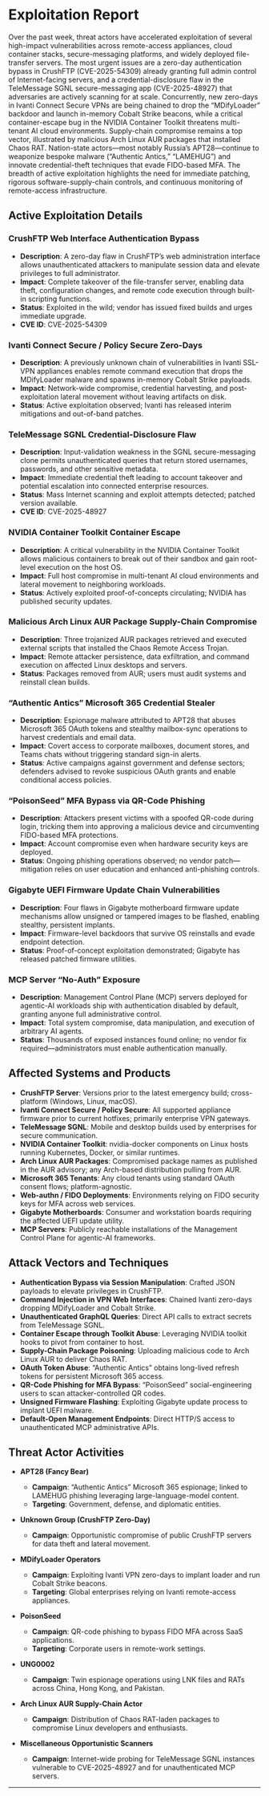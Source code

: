 # Exploitation Report

Over the past week, threat actors have accelerated exploitation of several high-impact vulnerabilities across remote-access appliances, cloud container stacks, secure-messaging platforms, and widely deployed file-transfer servers. The most urgent issues are a zero-day authentication bypass in CrushFTP (CVE-2025-54309) already granting full admin control of Internet-facing servers, and a credential-disclosure flaw in the TeleMessage SGNL secure-messaging app (CVE-2025-48927) that adversaries are actively scanning for at scale. Concurrently, new zero-days in Ivanti Connect Secure VPNs are being chained to drop the “MDifyLoader” backdoor and launch in-memory Cobalt Strike beacons, while a critical container-escape bug in the NVIDIA Container Toolkit threatens multi-tenant AI cloud environments. Supply-chain compromise remains a top vector, illustrated by malicious Arch Linux AUR packages that installed Chaos RAT. Nation-state actors—most notably Russia’s APT28—continue to weaponize bespoke malware (“Authentic Antics,” “LAMEHUG”) and innovate credential-theft techniques that evade FIDO-based MFA. The breadth of active exploitation highlights the need for immediate patching, rigorous software-supply-chain controls, and continuous monitoring of remote-access infrastructure.

## Active Exploitation Details

### CrushFTP Web Interface Authentication Bypass  
- **Description**: A zero-day flaw in CrushFTP’s web administration interface allows unauthenticated attackers to manipulate session data and elevate privileges to full administrator.  
- **Impact**: Complete takeover of the file-transfer server, enabling data theft, configuration changes, and remote code execution through built-in scripting functions.  
- **Status**: Exploited in the wild; vendor has issued fixed builds and urges immediate upgrade.  
- **CVE ID**: CVE-2025-54309  

### Ivanti Connect Secure / Policy Secure Zero-Days  
- **Description**: A previously unknown chain of vulnerabilities in Ivanti SSL-VPN appliances enables remote command execution that drops the MDifyLoader malware and spawns in-memory Cobalt Strike payloads.  
- **Impact**: Network-wide compromise, credential harvesting, and post-exploitation lateral movement without leaving artifacts on disk.  
- **Status**: Active exploitation observed; Ivanti has released interim mitigations and out-of-band patches.  

### TeleMessage SGNL Credential-Disclosure Flaw  
- **Description**: Input-validation weakness in the SGNL secure-messaging clone permits unauthenticated queries that return stored usernames, passwords, and other sensitive metadata.  
- **Impact**: Immediate credential theft leading to account takeover and potential escalation into connected enterprise resources.  
- **Status**: Mass Internet scanning and exploit attempts detected; patched version available.  
- **CVE ID**: CVE-2025-48927  

### NVIDIA Container Toolkit Container Escape  
- **Description**: A critical vulnerability in the NVIDIA Container Toolkit allows malicious containers to break out of their sandbox and gain root-level execution on the host OS.  
- **Impact**: Full host compromise in multi-tenant AI cloud environments and lateral movement to neighboring workloads.  
- **Status**: Actively exploited proof-of-concepts circulating; NVIDIA has published security updates.  

### Malicious Arch Linux AUR Package Supply-Chain Compromise  
- **Description**: Three trojanized AUR packages retrieved and executed external scripts that installed the Chaos Remote Access Trojan.  
- **Impact**: Remote attacker persistence, data exfiltration, and command execution on affected Linux desktops and servers.  
- **Status**: Packages removed from AUR; users must audit systems and reinstall clean builds.  

### “Authentic Antics” Microsoft 365 Credential Stealer  
- **Description**: Espionage malware attributed to APT28 that abuses Microsoft 365 OAuth tokens and stealthy mailbox-sync operations to harvest credentials and email data.  
- **Impact**: Covert access to corporate mailboxes, document stores, and Teams chats without triggering standard sign-in alerts.  
- **Status**: Active campaigns against government and defense sectors; defenders advised to revoke suspicious OAuth grants and enable conditional access policies.  

### “PoisonSeed” MFA Bypass via QR-Code Phishing  
- **Description**: Attackers present victims with a spoofed QR-code during login, tricking them into approving a malicious device and circumventing FIDO-based MFA protections.  
- **Impact**: Account compromise even when hardware security keys are deployed.  
- **Status**: Ongoing phishing operations observed; no vendor patch—mitigation relies on user education and enhanced anti-phishing controls.  

### Gigabyte UEFI Firmware Update Chain Vulnerabilities  
- **Description**: Four flaws in Gigabyte motherboard firmware update mechanisms allow unsigned or tampered images to be flashed, enabling stealthy, persistent implants.  
- **Impact**: Firmware-level backdoors that survive OS reinstalls and evade endpoint detection.  
- **Status**: Proof-of-concept exploitation demonstrated; Gigabyte has released patched firmware utilities.  

### MCP Server “No-Auth” Exposure  
- **Description**: Management Control Plane (MCP) servers deployed for agentic-AI workloads ship with authentication disabled by default, granting anyone full administrative control.  
- **Impact**: Total system compromise, data manipulation, and execution of arbitrary AI agents.  
- **Status**: Thousands of exposed instances found online; no vendor fix required—administrators must enable authentication manually.  

## Affected Systems and Products

- **CrushFTP Server**: Versions prior to the latest emergency build; cross-platform (Windows, Linux, macOS).  
- **Ivanti Connect Secure / Policy Secure**: All supported appliance firmware prior to current hotfixes; primarily enterprise VPN gateways.  
- **TeleMessage SGNL**: Mobile and desktop builds used by enterprises for secure communication.  
- **NVIDIA Container Toolkit**: nvidia-docker components on Linux hosts running Kubernetes, Docker, or similar runtimes.  
- **Arch Linux AUR Packages**: Compromised package names as published in the AUR advisory; any Arch-based distribution pulling from AUR.  
- **Microsoft 365 Tenants**: Any cloud tenants using standard OAuth consent flows; platform-agnostic.  
- **Web-authn / FIDO Deployments**: Environments relying on FIDO security keys for MFA across web services.  
- **Gigabyte Motherboards**: Consumer and workstation boards requiring the affected UEFI update utility.  
- **MCP Servers**: Publicly reachable installations of the Management Control Plane for agentic-AI frameworks.  

## Attack Vectors and Techniques

- **Authentication Bypass via Session Manipulation**: Crafted JSON payloads to elevate privileges in CrushFTP.  
- **Command Injection in VPN Web Interfaces**: Chained Ivanti zero-days dropping MDifyLoader and Cobalt Strike.  
- **Unauthenticated GraphQL Queries**: Direct API calls to extract secrets from TeleMessage SGNL.  
- **Container Escape through Toolkit Abuse**: Leveraging NVIDIA toolkit hooks to pivot from container to host.  
- **Supply-Chain Package Poisoning**: Uploading malicious code to Arch Linux AUR to deliver Chaos RAT.  
- **OAuth Token Abuse**: “Authentic Antics” obtains long-lived refresh tokens for persistent Microsoft 365 access.  
- **QR-Code Phishing for MFA Bypass**: “PoisonSeed” social-engineering users to scan attacker-controlled QR codes.  
- **Unsigned Firmware Flashing**: Exploiting Gigabyte update process to implant UEFI malware.  
- **Default-Open Management Endpoints**: Direct HTTP/S access to unauthenticated MCP administrative APIs.  

## Threat Actor Activities

- **APT28 (Fancy Bear)**  
  - **Campaign**: “Authentic Antics” Microsoft 365 espionage; linked to LAMEHUG phishing leveraging large-language-model content.  
  - **Targeting**: Government, defense, and diplomatic entities.  

- **Unknown Group (CrushFTP Zero-Day)**  
  - **Campaign**: Opportunistic compromise of public CrushFTP servers for data theft and lateral movement.  

- **MDifyLoader Operators**  
  - **Campaign**: Exploiting Ivanti VPN zero-days to implant loader and run Cobalt Strike beacons.  
  - **Targeting**: Global enterprises relying on Ivanti remote-access appliances.  

- **PoisonSeed**  
  - **Campaign**: QR-code phishing to bypass FIDO MFA across SaaS applications.  
  - **Targeting**: Corporate users in remote-work settings.  

- **UNG0002**  
  - **Campaign**: Twin espionage operations using LNK files and RATs across China, Hong Kong, and Pakistan.  

- **Arch Linux AUR Supply-Chain Actor**  
  - **Campaign**: Distribution of Chaos RAT-laden packages to compromise Linux developers and enthusiasts.  

- **Miscellaneous Opportunistic Scanners**  
  - **Campaign**: Internet-wide probing for TeleMessage SGNL instances vulnerable to CVE-2025-48927 and for unauthenticated MCP servers.  

---